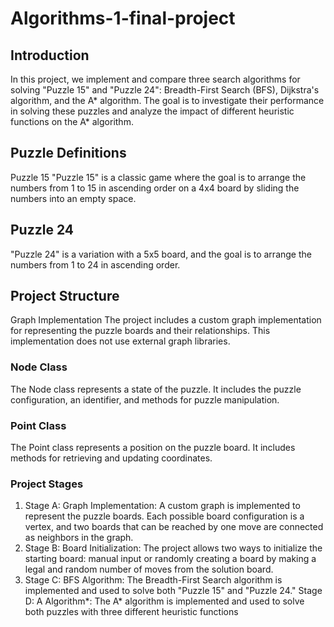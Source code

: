 ﻿# Algorithms-1-final-project
## Introduction
In this project, we implement and compare three search algorithms for solving "Puzzle 15" and "Puzzle 24": Breadth-First Search (BFS), Dijkstra's algorithm, and the A* algorithm. The goal is to investigate their performance in solving these puzzles and analyze the impact of different heuristic functions on the A* algorithm.

## Puzzle Definitions
Puzzle 15
"Puzzle 15" is a classic game where the goal is to arrange the numbers from 1 to 15 in ascending order on a 4x4 board by sliding the numbers into an empty space.

## Puzzle 24
"Puzzle 24" is a variation with a 5x5 board, and the goal is to arrange the numbers from 1 to 24 in ascending order.

## Project Structure
Graph Implementation
The project includes a custom graph implementation for representing the puzzle boards and their relationships. This implementation does not use external graph libraries.

### Node Class
The Node class represents a state of the puzzle. It includes the puzzle configuration, an identifier, and methods for puzzle manipulation.

### Point Class
The Point class represents a position on the puzzle board. It includes methods for retrieving and updating coordinates.

### Project Stages
1) Stage A:
Graph Implementation: A custom graph is implemented to represent the puzzle boards. Each possible board configuration is a vertex, and two boards that can be reached by one move are connected as neighbors in the graph.
2) Stage B:
Board Initialization: The project allows two ways to initialize the starting board: manual input or randomly creating a board by making a legal and random number of moves from the solution board.
3) Stage C:
BFS Algorithm: The Breadth-First Search algorithm is implemented and used to solve both "Puzzle 15" and "Puzzle 24."
Stage D:
A Algorithm*: The A* algorithm is implemented and used to solve both puzzles with three different heuristic functions
